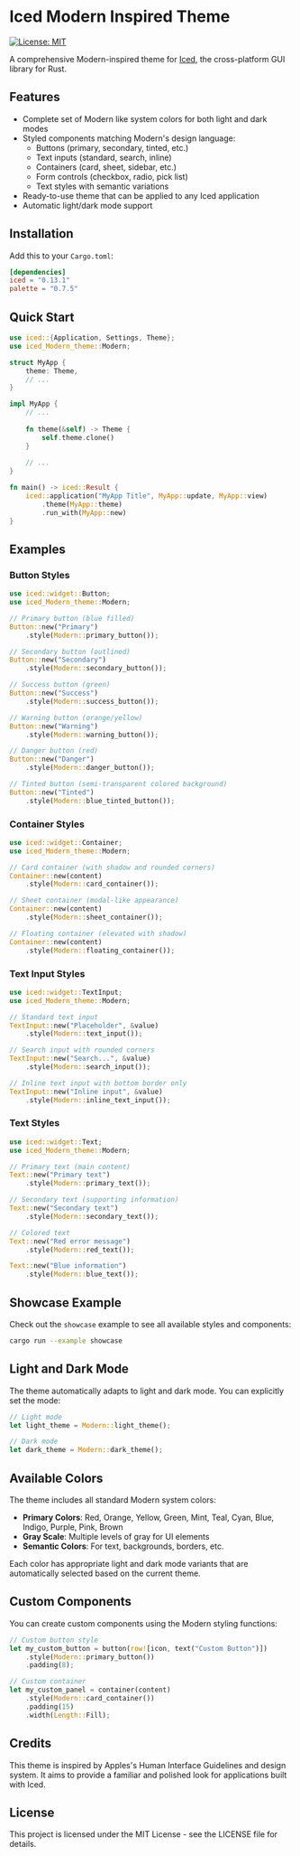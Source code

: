 # Iced Modern Inspired Theme
[![License: MIT](https://img.shields.io/badge/License-MIT-blue.svg)](LICENSE)

A comprehensive Modern-inspired theme for [Iced](https://github.com/iced-rs/iced), the cross-platform GUI library for Rust.

## Features

- Complete set of Modern like system colors for both light and dark modes
- Styled components matching Modern's design language:
  - Buttons (primary, secondary, tinted, etc.)
  - Text inputs (standard, search, inline)
  - Containers (card, sheet, sidebar, etc.)
  - Form controls (checkbox, radio, pick list)
  - Text styles with semantic variations
- Ready-to-use theme that can be applied to any Iced application
- Automatic light/dark mode support

## Installation

Add this to your `Cargo.toml`:

```toml
[dependencies]
iced = "0.13.1"
palette = "0.7.5" 
```

## Quick Start

```rust
use iced::{Application, Settings, Theme};
use iced_Modern_theme::Modern;

struct MyApp {
    theme: Theme,
    // ...
}

impl MyApp {
    // ...
    
    fn theme(&self) -> Theme {
        self.theme.clone()
    }
    
    // ...
}

fn main() -> iced::Result {
    iced::application("MyApp Title", MyApp::update, MyApp::view)
        .theme(MyApp::theme)
        .run_with(MyApp::new)
}
```

## Examples

### Button Styles

```rust
use iced::widget::Button;
use iced_Modern_theme::Modern;

// Primary button (blue filled)
Button::new("Primary")
    .style(Modern::primary_button());

// Secondary button (outlined)
Button::new("Secondary")
    .style(Modern::secondary_button());

// Success button (green)
Button::new("Success")
    .style(Modern::success_button());

// Warning button (orange/yellow)
Button::new("Warning")
    .style(Modern::warning_button());

// Danger button (red)
Button::new("Danger")
    .style(Modern::danger_button());

// Tinted button (semi-transparent colored background)
Button::new("Tinted")
    .style(Modern::blue_tinted_button());
```

### Container Styles

```rust
use iced::widget::Container;
use iced_Modern_theme::Modern;

// Card container (with shadow and rounded corners)
Container::new(content)
    .style(Modern::card_container());

// Sheet container (modal-like appearance)
Container::new(content)
    .style(Modern::sheet_container());

// Floating container (elevated with shadow)
Container::new(content)
    .style(Modern::floating_container());
```

### Text Input Styles

```rust
use iced::widget::TextInput;
use iced_Modern_theme::Modern;

// Standard text input
TextInput::new("Placeholder", &value)
    .style(Modern::text_input());

// Search input with rounded corners
TextInput::new("Search...", &value)
    .style(Modern::search_input());

// Inline text input with bottom border only
TextInput::new("Inline input", &value)
    .style(Modern::inline_text_input());
```

### Text Styles

```rust
use iced::widget::Text;
use iced_Modern_theme::Modern;

// Primary text (main content)
Text::new("Primary text")
    .style(Modern::primary_text());

// Secondary text (supporting information)
Text::new("Secondary text")
    .style(Modern::secondary_text());

// Colored text
Text::new("Red error message")
    .style(Modern::red_text());

Text::new("Blue information")
    .style(Modern::blue_text());
```

## Showcase Example

Check out the `showcase` example to see all available styles and components:

```bash
cargo run --example showcase
```

## Light and Dark Mode

The theme automatically adapts to light and dark mode. You can explicitly set the mode:

```rust
// Light mode
let light_theme = Modern::light_theme();

// Dark mode
let dark_theme = Modern::dark_theme();
```

## Available Colors

The theme includes all standard Modern system colors:

- **Primary Colors**: Red, Orange, Yellow, Green, Mint, Teal, Cyan, Blue, Indigo, Purple, Pink, Brown
- **Gray Scale**: Multiple levels of gray for UI elements
- **Semantic Colors**: For text, backgrounds, borders, etc.

Each color has appropriate light and dark mode variants that are automatically selected based on the current theme.

## Custom Components

You can create custom components using the Modern styling functions:

```rust
// Custom button style
let my_custom_button = button(row![icon, text("Custom Button")])
    .style(Modern::primary_button())
    .padding(8);

// Custom container
let my_custom_panel = container(content)
    .style(Modern::card_container())
    .padding(15)
    .width(Length::Fill);
```

## Credits

This theme is inspired by Apples's Human Interface Guidelines and design system. It aims to provide a familiar and polished look for applications built with Iced.

## License

This project is licensed under the MIT License - see the LICENSE file for details.